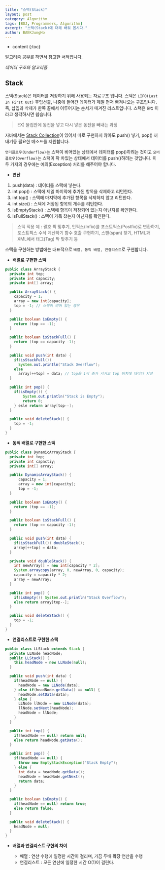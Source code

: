 ```yaml
---
title: "스택(Stack)"
layout: post
category: Algorithm
tags: [BOJ, Programmers, Algorithm]
excerpt: "스택(Stack)에 대해 배워 봅시다."
author: BAEKJungHo
---
```


* content
{:toc}

알고리즘 공부를 하면서 참고한 서적입니다.

_데이터 구조와 알고리즘_

## Stack

  스택(Stack)은 데이터를 저장하기 위해 사용되는 자료구조 입니다.
  스택은 `LIFO(Last In First Out)` 후입선출, 나중에 들어간 데이터가 제일 먼저 빠져나오는
  구조입니다. 즉, 삽입과 삭제가 한쪽 끝에서 이루어지는 순서가 매겨진 리스트입니다.
  스택은 `물컵` 이라고 생각하시면 쉽습니다.

  > EX) 물컵안에 동전을 넣고 다시 넣은 동전을 빼내는 과정

  자바에서는 [Stack Collection](https://baekjungho.github.io/java-collection/#stack)이 있어서 따로 구현하지 않아도 push() 넣기, pop() 꺼내기등 필요한 메소드를 지원합니다.

  `언더플로우(Underflow)`는 스택이 비어있는 상태에서 데이터를 pop()하려는 것이고 `오버플로우(Overflow)`는 스택이 꽉 차있는 상태에서 데이터를 push()하려는 것입니다. 이 두 가지의 경우에는 예외(Exception) 처리를 해주어야 합니다.

  - __연산__

  1. push(data) : 데이터를 스택에 넣는다.
  2. int pop() : 스택에 제일 마지막에 추가된 항목을 삭제하고 리턴한다.
  3. int top() : 스택에 마지막에 추가된 항목을 삭제하지 않고 리턴한다.
  4. int size() : 스택에 저장된 항목의 개수를 리턴한다.
  5. isEmptyStack() : 스택에 항목이 저장되어 있는지 아닌지를 확인한다.
  6. isFullStack() : 스택이 가득 찼는지 아닌지를 확인한다.

  > 스택 적용 예 : 괄호 짝 맞추기, 인픽스(Infix)를 포스트픽스(Postfix)로 변환하기, 포스트픽스 수식 계산하기
  > 함수 호출 구현하기, 스팬(span) 찾기, HTML과 XML에서 태그(Tag) 짝 맞추기 등

  스택을 구현하는 방법에는 대표적으로 `배열, 동적 배열, 연결리스트`로 구현합니다.

  - __배열로 구현한 스택__

  ```java
  public class ArrayStack {
    private int top;
    private int capacity;
    private int[] array;

    public ArrayStack() {
      capacity = 1;
      array = new int[capacity];
      top = -1; // 스택이 비어 있는 경우
    }

    public boolean isEmpty() {
      return (top == -1);
    }

    public boolean isStackFull() {
      return (top == capacity -1);
    }

    public void push(int data) {
      if(isStackFull())
        System.out.println("Stack Overflow");
      else
        array[++top] = data; // top을 1씩 증가 시키고 top 위치에 데이터 저장
    }

    public int pop() {
      if(isEmpty()) {
          System.out.println("Stack is Empty");
          return 0;
      } esle return array[top--];
    }

    public void deleteStack() {
      top = -1;
    }
  }
  ```

  - __동적 배열로 구현한 스택__

  ```java
  public class DynamicArrayStack {
    private int top;
    private int capactiy;
    private int[] array;

    public DynamicArrayStack() {
        capacity = 1;
        array = new int[capacity];
        top = -1;
    }

    public boolean isEmpty() {
      return (top == -1);
    }

    public boolean isStackFull() {
      return (top == capacity -1);
    }

    public void push(int data) {
      if(isStackFull()) doubleStack();
      array[++top] = data;
    }

    private void doubleStack() {
      int newArray[] = new int[capacity * 2];
      System.arraycopy(array, 0, newArray, 0, capacity);
      capacity = capacity * 2;
      array = newArray;
    }

    public int pop() {
      if(isEmpty()) System.out.println("Stack Overflow");
      else return array[top--];
    }

    public void deleteStack() {
      top = -1;
    }
  }
  ```

  - __연결리스트로 구현한 스택__

  ```java
  public class LLStack extends Stack {
    private LLNode headNode;
    public LLStack() {
      this.headNode = new LLNode(null);
    }

    public void push(int data) {
      if(headNode == null) {
        headNode = new LLNode(data);
      } else if(headNode.getData() == null) {
        headNode.setData(data);
      } else {
        LLNode llNode = new LLNode(data);
        llNode.setNext(headNode);
        headNode = llNode;
      }
    }

    public int top() {
      if(headNode == null) return null;
      else return headNode.getData();
    }

    public int pop() {
      if(headNode == null) {
        throw new EmptyStackException("Stack Empty");
      } else {
        int data = headNode.getData();
        headNode = headNode.getNext();
        return data;
      }
    }

    public boolean isEmpty() {
      if(headNode == null) return true;
      else return false;
    }

    public void deleteStack() {
      headNode = null;
    }
  }
  ```

  - __배열과 연결리스트 구현의 차이__

    - 배열 : 연산 수행에 일정한 시간이 걸리며, 가끔 두배 확장 연산을 수행
    - 연결리스트 : 모든 연산에 일정한 시간 O(1)이 걸린다.
